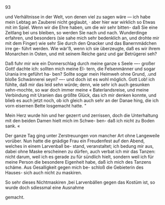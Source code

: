 93

und Verhältnisse in der Welt, von denen viel zu sagen
wäre — ich habe mein Lebtag an Zauberei nicht geglaubt, ·
aber hier war wirklich so Etwas mit im Spiel. Wenn
wir die Ehre haben, um die wir sehr bitten- daß Sie eine
Zeitlang bei uns bleiben, so werden Sie nach und nach.
Wunderdinge erfahren, und besonders (sie sahe mich sehr
bedenklich an, und drohte mir mit dem Finger) wie sehr
Sie durch den Qnacker und das Banernmädchen irre ge-
führt werden. Wie wär’ß, wenn ich sie überzeugte, daß es
wir ihrem Monarchen in Osten, und mit seinem Reiche ganz
und gar Betrügerei seh?

Daß fuhr mir wie ein Donnerschlag durch meine ganze s
Seele —- großer Gott! dachte ich: sollten mich meine El-
tern, die Felsenmänner und sogar Urania irre geführt ha-
ben? Sollte sogar mein Heimweh ohne Grund, .und bloße
Schwännerei seyn? —- und doch ist es wohl möglich. Gott
Lob! ich fühlte, daß mir das leid sehn würde; denn, wie
sehr ich auch gesunken sehn-mochte, so war doch immer meine «
Baterlandsreise, und meine Verbindung mit Uranien das
größte Glück, das ich mir denken konnte, und blieb es auch
jetzt noch, ob ich gleich auch sehr an der Danae hing, die
ich vorn eisernen Bette losgemacht hatte. "

Mein Herz wurde hin und her gezerrt und zerrissen, doch
die Unterhaltung mit den beiden Damen hielt mich im Schwe-
ben- daß ich nicht zu Boden sank. «

Der ganze Tag ging unter Zerstreuungen von mancher Art
ohne Langeweile vorüber. Nun hatte die gnädige Frau ein
Freudenfest auf den Abend, welches in einem Larvenball be-
stand, veranstaltet; ich bedung mir aus, dabei ohne Maske
erscheinen zu dürfen, auch verbat ich mir das Tanzen: nicht
darum, weil ich es gerade zu für sündlich hielt, sondern weil
ich für meine Person die besondere Eigenheit habe, daß ich
mich des Tanzens schäme. Aus Gesalligkeit gegen mich be-
schloß die Gebieterin des Hauses- sich auch nicht zu maskiren.

So sehr dieses Nichtmaskiren ,bei Larvenbällen gegen
das Kostüm ist, so wurde doch sdiessmal eine Ausnahme

gemacht.


